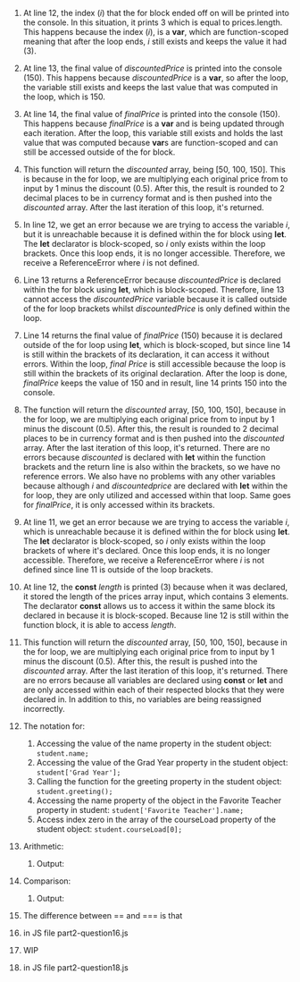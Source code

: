 1. At line 12, the index (*i*) that the for block ended off on will be printed into the console. In this situation, it prints 3 which is equal to prices.length. This happens because the index (*i*), is a **var**, which are function-scoped meaning that after the loop ends, *i* still exists and keeps the value it had (3).

2. At line 13, the final value of *discountedPrice* is printed into the console (150). This happens because *discountedPrice* is a **var**, so after the loop, the variable still exists and keeps the last value that was computed in the loop, which is 150.

3. At line 14, the final value of *finalPrice* is printed into the console (150). This happens because *finalPrice* is a **var** and is being updated through each iteration. After the loop, this variable still exists and holds the last value that was computed because **var**s are function-scoped and can still be accessed outside of the for block.

4. This function will return the *discounted* array, being [50, 100, 150]. This is because in the for loop, we are multiplying each original price from to input by 1 minus the discount (0.5). After this, the result is rounded to 2 decimal places to be in currency format and is then pushed into the *discounted* array. After the last iteration of this loop, it's returned.

5. In line 12, we get an error because we are trying to access the variable *i*, but it is unreachable because it is defined within the for block using **let**. The **let** declarator is block-scoped, so *i* only exists within the loop brackets. Once this loop ends, it is no longer accessible. Therefore, we receive a ReferenceError where *i* is not defined.

6. Line 13 returns a ReferenceError because *discountedPrice* is declared within the for block using **let**, which is block-scoped. Therefore, line 13 cannot access the *discountedPrice* variable because it is called outside of the for loop brackets whilst *discountedPrice* is only defined within the loop.

7. Line 14 returns the final value of *finalPrice* (150) because it is declared outside of the for loop using **let**, which is block-scoped, but since line 14 is still within the brackets of its declaration, it can access it without errors. Within the loop, *final Price* is still accessible because the loop is still within the brackets of its original declaration. After the loop is done, *finalPrice* keeps the value of 150 and in result, line 14 prints 150 into the console.

8. The function will return the *discounted* array, [50, 100, 150], because in the for loop, we are multiplying each original price from to input by 1 minus the discount (0.5). After this, the result is rounded to 2 decimal places to be in currency format and is then pushed into the *discounted* array. After the last iteration of this loop, it's returned. There are no errors because *discounted* is declared with **let** within the function brackets and the return line is also within the brackets, so we have no reference errors. We also have no problems with any other variables because although *i* and *discountedprice* are declared with **let** within the for loop, they are only utilized and accessed within that loop. Same goes for *finalPrice*, it is only accessed within its brackets.

9. At line 11, we get an error because we are trying to access the variable *i*, which is unreachable because it is defined within the for block using **let**. The **let** declarator is block-scoped, so *i* only exists within the loop brackets of where it's declared. Once this loop ends, it is no longer accessible. Therefore, we receive a ReferenceError where *i* is not defined since line 11 is outside of the loop brackets.

10. At line 12, the **const** *length* is printed (3) because when it was declared, it stored the length of the prices array input, which contains 3 elements. The declarator **const** allows us to access it within the same block its declared in because it is block-scoped. Because line 12 is still within the function block, it is able to access *length*.

11. This function will return the *discounted* array, [50, 100, 150], because in the for loop, we are multiplying each original price from to input by 1 minus the discount (0.5). After this, the result is pushed into the *discounted* array. After the last iteration of this loop, it's returned. There are no errors because all variables are declared using **const** or **let** and are only accessed within each of their respected blocks that they were declared in. In addition to this, no variables are being reassigned incorrectly.

12. The notation for:
    1.  Accessing the value of the name property in the student object: `student.name;`
    2.  Accessing the value of the Grad Year property in the student object: `student['Grad Year'];`
    3.  Calling the function for the greeting property in the student object: `student.greeting();`
    4.  Accessing the name property of the object in the Favorite Teacher property in student: `student['Favorite Teacher'].name;`
    5.  Access index zero in the array of the courseLoad property of the student object: `student.courseLoad[0];`

13. Arithmetic:
    1.  Output: 

14. Comparison:
    1.  Output:

15. The difference between == and === is that

16. in JS file part2-question16.js

17. WIP

18. in JS file part2-question18.js